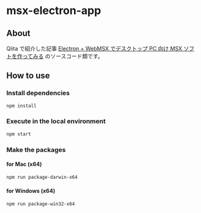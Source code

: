 # msx-electron-app

## About

Qiita で紹介した記事 [Electron + WebMSX でデスクトップ PC 向け MSX ソフトを作ってみる](https://qiita.com/suzukiplan/items/c012111e0da0c7a9ddb5) のソースコード類です。

## How to use

### Install dependencies

```bash
npm install
```

### Execute in the local environment

```bash
npm start
```

### Make the packages

#### for Mac (x64)

```bash
npm run package-darwin-x64
```

#### for Windows (x64)

```bash
npm run package-win32-x64
```
